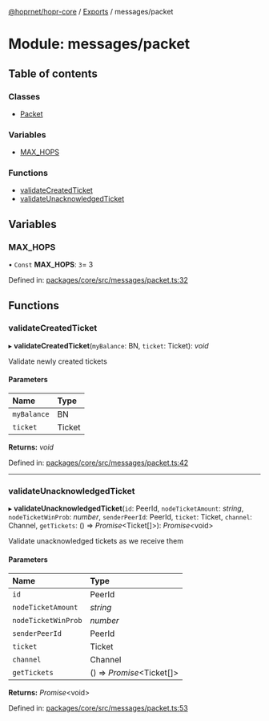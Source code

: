 [@hoprnet/hopr-core](../README.md) / [Exports](../modules.md) / messages/packet

# Module: messages/packet

## Table of contents

### Classes

- [Packet](../classes/messages_packet.packet.md)

### Variables

- [MAX\_HOPS](messages_packet.md#max_hops)

### Functions

- [validateCreatedTicket](messages_packet.md#validatecreatedticket)
- [validateUnacknowledgedTicket](messages_packet.md#validateunacknowledgedticket)

## Variables

### MAX\_HOPS

• `Const` **MAX\_HOPS**: ``3``= 3

Defined in: [packages/core/src/messages/packet.ts:32](https://github.com/hoprnet/hoprnet/blob/448a47a/packages/core/src/messages/packet.ts#L32)

## Functions

### validateCreatedTicket

▸ **validateCreatedTicket**(`myBalance`: BN, `ticket`: Ticket): *void*

Validate newly created tickets

#### Parameters

| Name | Type |
| :------ | :------ |
| `myBalance` | BN |
| `ticket` | Ticket |

**Returns:** *void*

Defined in: [packages/core/src/messages/packet.ts:42](https://github.com/hoprnet/hoprnet/blob/448a47a/packages/core/src/messages/packet.ts#L42)

___

### validateUnacknowledgedTicket

▸ **validateUnacknowledgedTicket**(`id`: PeerId, `nodeTicketAmount`: *string*, `nodeTicketWinProb`: *number*, `senderPeerId`: PeerId, `ticket`: Ticket, `channel`: Channel, `getTickets`: () => *Promise*<Ticket[]\>): *Promise*<void\>

Validate unacknowledged tickets as we receive them

#### Parameters

| Name | Type |
| :------ | :------ |
| `id` | PeerId |
| `nodeTicketAmount` | *string* |
| `nodeTicketWinProb` | *number* |
| `senderPeerId` | PeerId |
| `ticket` | Ticket |
| `channel` | Channel |
| `getTickets` | () => *Promise*<Ticket[]\> |

**Returns:** *Promise*<void\>

Defined in: [packages/core/src/messages/packet.ts:53](https://github.com/hoprnet/hoprnet/blob/448a47a/packages/core/src/messages/packet.ts#L53)

